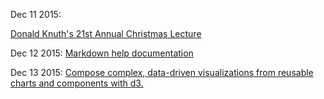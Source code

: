 Dec 11 2015:

[Donald Knuth's 21st Annual Christmas Lecture](https://www.youtube.com/watch?v=48iJx8FVuis&feature=youtu.be)

Dec 12 2015:
[Markdown help documentation](https://github.com/adam-p/markdown-here/wiki/Markdown-Cheatsheet#headers)

Dec 13 2015:
[Compose complex, data-driven visualizations from reusable charts and components with d3.](http://csnw.github.io/d3.compose/)
